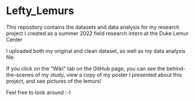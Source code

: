 # Lefty_Lemurs

This repository contains the datasets and data analysis for my research project I created as a summer 2022 field research intern at the Duke Lemur Center

I uploaded both my original and clean dataset, as well as my data analysis file.

If you click on the "Wiki" tab on the GitHub page, you can see the behind-the-scenes of my study, view a copy of my poster I presented about this project, and see pictures of the lemurs!

Feel free to look around :-)
